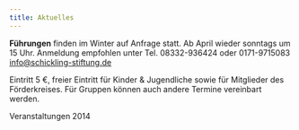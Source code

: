 ```yaml
---
title: Aktuelles
---
```


**Führungen** finden im Winter auf Anfrage statt. Ab April wieder sonntags um 15 Uhr. Anmeldung empfohlen unter Tel. 08332-936424 oder 0171-9715083      info@schickling-stiftung.de

Eintritt 5 €, freier Eintritt für Kinder & Jugendliche sowie für Mitglieder des Förderkreises. Für Gruppen können auch andere Termine vereinbart werden.

Veranstaltungen 2014

